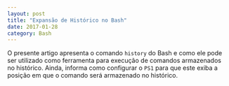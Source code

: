 ```yaml
---
layout: post
title: "Expansão de Histórico no Bash"
date: 2017-01-28
category: Bash
---
```


O presente artigo apresenta o comando `history` do Bash e como ele pode ser utilizado como ferramenta para execução de comandos armazenados no histórico. Ainda, informa como configurar o `PS1` para que este exiba a posição em que o comando será armazenado no histórico.
